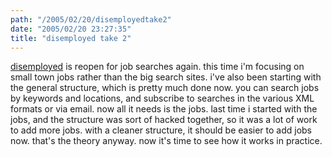 ```yaml
---
path: "/2005/02/20/disemployedtake2" 
date: "2005/02/20 23:27:35" 
title: "disemployed take 2" 
---
```

<a href="http://disemployed.com/">disemployed</a> is reopen for job searches again. this time i'm focusing on small town jobs rather than the big search sites. i've also been starting with the general structure, which is pretty much done now. you can search jobs by keywords and locations, and subscribe to searches in the various XML formats or via email. now all it needs is the jobs. last time i started with the jobs, and the structure was sort of hacked together, so it was a lot of work to add more jobs. with a cleaner structure, it should be easier to add jobs now. that's the theory anyway. now it's time to see how it works in practice.